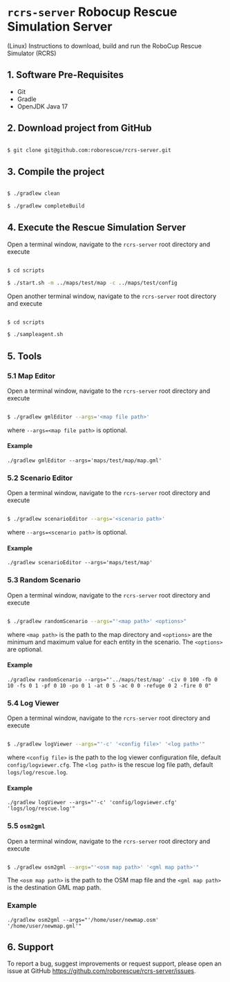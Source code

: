 # `rcrs-server` Robocup Rescue Simulation Server

(Linux) Instructions to download, build and run the RoboCup Rescue Simulator (RCRS)

## 1. Software Pre-Requisites

- Git
- Gradle
- OpenJDK Java 17

## 2. Download project from GitHub

```bash

$ git clone git@github.com:roborescue/rcrs-server.git
```

## 3. Compile the project

```bash

$ ./gradlew clean

$ ./gradlew completeBuild
```

## 4. Execute the Rescue Simulation Server

Open a terminal window, navigate to the ```rcrs-server``` root directory and execute

```bash

$ cd scripts

$ ./start.sh -m ../maps/test/map -c ../maps/test/config
```

Open another terminal window, navigate to the ```rcrs-server``` root directory and execute

```bash

$ cd scripts

$ ./sampleagent.sh
```

## 5. Tools

### 5.1 Map Editor

Open a terminal window, navigate to the ```rcrs-server``` root directory and execute

```bash

$ ./gradlew gmlEditor --args='<map file path>'
```
where ```--args=<map file path>``` is optional.

#### Example
```
./gradlew gmlEditor --args='maps/test/map/map.gml'
```

### 5.2 Scenario Editor

Open a terminal window, navigate to the ```rcrs-server``` root directory and execute

```bash

$ ./gradlew scenarioEditor --args='<scenario path>'
```
where ```--args=<scenario path>``` is optional.

#### Example
```
./gradlew scenarioEditor --args='maps/test/map'
```

### 5.3 Random Scenario

Open a terminal window, navigate to the ```rcrs-server``` root directory and execute

```bash

$ ./gradlew randomScenario --args="'<map path>' <options>"
```
where ```<map path>``` is the path to the map directory and ```<options>``` are the minimum and maximum value for each entity in the scenario. The ```<options>``` are optional.

#### Example
```
./gradlew randomScenario --args="'../maps/test/map' -civ 0 100 -fb 0 10 -fs 0 1 -pf 0 10 -po 0 1 -at 0 5 -ac 0 0 -refuge 0 2 -fire 0 0"
```

### 5.4 Log Viewer

Open a terminal window, navigate to the ```rcrs-server``` root directory and execute

```bash

$ ./gradlew logViewer --args="'-c' '<config file>' '<log path>'"
```
where ```<config file>``` is the path to the log viewer configuration file, default ```config/logviewer.cfg```. The ```<log path>``` is the rescue log file path, default ```logs/log/rescue.log```.

#### Example
```
./gradlew logViewer --args="'-c' 'config/logviewer.cfg' 'logs/log/rescue.log'"
```

### 5.5 `osm2gml`

Open a terminal window, navigate to the ```rcrs-server``` root directory and execute

```bash

$ ./gradlew osm2gml --args="'<osm map path>' '<gml map path>'"
```
The ```<osm map path>``` is the path to the OSM map file and the ```<gml map path>``` is the destination GML map path.

### Example
```
./gradlew osm2gml --args="'/home/user/newmap.osm' '/home/user/newmap.gml'"
```

## 6. Support

To report a bug, suggest improvements or request support, please open an issue at GitHub <https://github.com/roborescue/rcrs-server/issues>.

